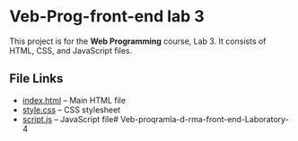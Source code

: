 # Veb-Prog-front-end lab 3

This project is for the **Web Programming** course, Lab 3. It consists of HTML, CSS, and JavaScript files.

## File Links

- [index.html](./index.html) – Main HTML file  
- [style.css](./style.css) – CSS stylesheet  
- [script.js](./script.js) – JavaScript file# Veb-proqramla-d-rma-front-end-Laboratory-4
